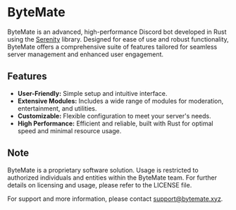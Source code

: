 # ByteMate

ByteMate is an advanced, high-performance Discord bot developed in Rust using the [Serenity](https://github.com/serenity-rs/serenity/tree/next) library. Designed for ease of use and robust functionality, ByteMate offers a comprehensive suite of features tailored for seamless server management and enhanced user engagement.

## Features

- **User-Friendly:** Simple setup and intuitive interface.
- **Extensive Modules:** Includes a wide range of modules for moderation, entertainment, and utilities.
- **Customizable:** Flexible configuration to meet your server's needs.
- **High Performance:** Efficient and reliable, built with Rust for optimal speed and minimal resource usage.

## Note

ByteMate is a proprietary software solution. Usage is restricted to authorized individuals and entities within the ByteMate team. For further details on licensing and usage, please refer to the LICENSE file.

For support and more information, please contact [support@bytemate.xyz](mailto:support@bytemate.xyz).
